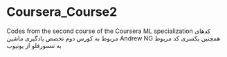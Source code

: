 # Coursera_Course2
Codes from the second course of the Coursera ML specialization
کدهای مربوط به کورس دوم تخصص یادگیری ماشین Andrew NG
همچنین یکسری کد مربوط به تنسورفلو از یوتیوب 
